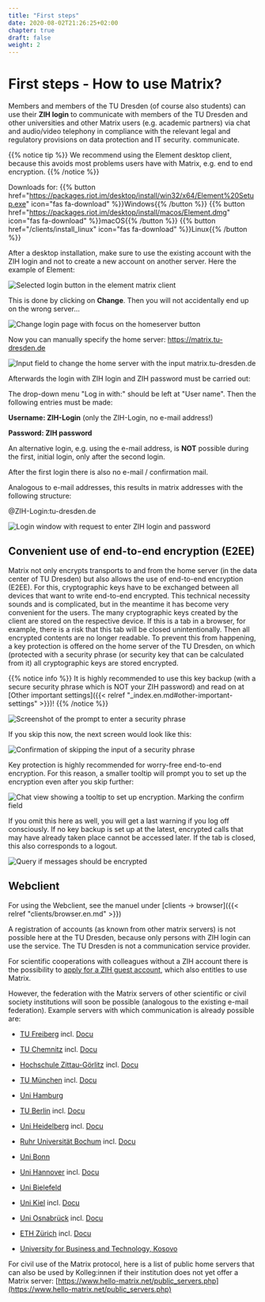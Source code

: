 ```yaml
---
title: "First steps"
date: 2020-08-02T21:26:25+02:00
chapter: true
draft: false
weight: 2
---
```


# First steps - How to use Matrix?

Members and members of the TU Dresden (of course also students) can use their **ZIH login** to communicate with members of the TU Dresden and other universities and other Matrix users (e.g. academic partners) via chat and audio/video telephony in compliance with the relevant legal and regulatory provisions on data protection and IT security.
communicate.

{{% notice tip %}}
We recommend using the Element desktop client, because this avoids most problems users have with Matrix, e.g. end to end encryption.
{{% /notice %}}

Downloads for: {{% button href="https://packages.riot.im/desktop/install/win32/x64/Element%20Setup.exe" icon="fas fa-download" %}}Windows{{% /button %}} {{% button href="https://packages.riot.im/desktop/install/macos/Element.dmg" icon="fas fa-download" %}}macOS{{% /button %}} {{% button href="/clients/install_linux" icon="fas fa-download" %}}Linux{{% /button %}}

After a desktop installation, make sure to use the existing account with the ZIH login and not to create a new account on another server. Here the example of Element:

![Selected login button in the element matrix client](/images/01_Login_en.png)

This is done by clicking on **Change**. Then you will not accidentally end up on the wrong server...

![Change login page with focus on the homeserver button](/images/02_Change-Homeserver_en.png)

Now you can manually specify the home server: https://matrix.tu-dresden.de

![Input field to change the home server with the input matrix.tu-dresden.de](/images/03_Set-Homeserver_en.png)

Afterwards the login with ZIH login and ZIH password must be carried out:

The drop-down menu "Log in with:" should be left at "User name". Then the following entries must be made:

**Username: ZIH-Login** (only the ZIH-Login, no e-mail address!)

**Password: ZIH password**

An alternative login, e.g. using the e-mail address, is **NOT** possible during the first, initial login, only after the second login.

After the first login there is also no e-mail / confirmation mail.

Analogous to e-mail addresses, this results in matrix addresses with the following structure:

@ZIH-Login:tu-dresden.de

![Login window with request to enter ZIH login and password](/images/04_Username_en.png)

## Convenient use of end-to-end encryption (E2EE)

Matrix not only encrypts transports to and from the home server (in the data center of TU Dresden) but also allows the use of end-to-end encryption (E2EE). For this, cryptographic keys have to be exchanged between all devices that want to write end-to-end encrypted. This technical necessity sounds and is complicated, but in the meantime it has become very convenient for the users. The many cryptographic keys created by the client are stored on the respective device. If this is a tab in a browser, for example, there is a risk that this tab will be closed unintentionally. Then all encrypted contents are no longer readable. To prevent this from happening, a key protection is offered on the home server of the TU Dresden, on which (protected with a security phrase (or security key that can be calculated from it) all cryptographic keys are stored encrypted. 

{{% notice info %}}
It is highly recommended to use this key backup (with a secure security phrase which is NOT your ZIH password) and read on at [Other important settings]({{< relref "_index.en.md#other-important-settings" >}})!
{{% /notice %}}
   
![Screenshot of the prompt to enter a security phrase](/images/01_Restore-Session_en.png)

If you skip this now, the next screen would look like this:
   
![Confirmation of skipping the input of a security phrase](/images/03_Cancel-Restore_en.png)

Key protection is highly recommended for worry-free end-to-end encryption. For this reason, a smaller tooltip will prompt you to set up the encryption even after you skip further:
   
![Chat view showing a tooltip to set up encryption. Marking the confirm field](/images/04_Notification_en.png)

If you omit this here as well, you will get a last warning if you log off consciously. If no key backup is set up at the latest, encrypted calls that may have already taken place cannot be accessed later. If the tab is closed, this also corresponds to a logout.
   
![Query if messages should be encrypted](/images/05_Logout-Notify_en.png)

## Webclient

For using the Webclient, see the manuel under [clients -> browser]({{< relref "clients/browser.en.md" >}})

A registration of accounts (as known from other matrix servers) is not possible here at the TU Dresden, because only persons with ZIH login can use the service. The TU Dresden is not a communication service provider. 

For scientific cooperations with colleagues without a ZIH account there is the possibility to [apply for a ZIH guest account](https://tu-dresden.de/zih/dienste/service-katalog/zugangsvoraussetzung), which also entitles to use Matrix.

However, the federation with the Matrix servers of other scientific or civil society institutions will soon be possible (analogous to the existing e-mail federation). Example servers with which communication is already possible are:

* [TU Freiberg](https://matrix.tu-freiberg.de/) incl. [Docu](https://tu-freiberg.de/en/urz/dienste/chat)

* [TU Chemnitz](https://matrix.tu-chemnitz.de) incl. [Docu](https://www.tu-chemnitz.de/urz/groupware/chat/doku/)

* [Hochschule Zittau-Görlitz](https://matrix.hszg.de) incl. [Docu](https://zfe.hszg.de/das-zfe/aktuelle-entwicklungen/matrix)

* [TU München](https://matrix.tum.de) incl. [Docu](https://wiki.in.tum.de/Informatik/Helpdesk/RIOT)

* [Uni Hamburg](http://uni-hamburg.de/)

* [TU Berlin](https://chat.tu-berlin.de/) incl. [Docu](https://www.innocampus.tu-berlin.de/projekte/matrixinnocampus/)

* [Uni Heidelberg](https://matrix-im.uni-heidelberg.de/) incl. [Docu](https://www.urz.uni-heidelberg.de/en/heichat)

* [Ruhr Universität Bochum](https://riot.rub.de/) incl. [Docu](https://www.it-services.ruhr-uni-bochum.de/services/issi/element.html.de)

* [Uni Bonn](https://element.matrix.informatik.uni-bonn.de/)

* [Uni Hannover](https://matrix.uni-hannover.de) incl. [Docu](https://www.luis.uni-hannover.de/de/services/kommunikation/matrix-messenger/)

* [Uni Bielefeld](https://www.uni-bielefeld.de/fakultaeten/soziologie/teamchat2/)

* [Uni Kiel](https://riot.fs-infmath.uni-kiel.de) incl. [Docu](https://www.fs-infmath.uni-kiel.de/wiki/Technische_Dienste)

* [Uni Osnabrück](https://chat.virtuos.uni-osnabrueck.de/#/welcome) incl. [Docu](https://www.rz.uni-osnabrueck.de/homeoffice/riot.html)

* [ETH Zürich](https://element.phys.ethz.ch/) incl. [Docu](https://readme.phys.ethz.ch/chat/)

* [University for Business and Technology, Kosovo](https://ubt-uni.net/)

For civil use of the Matrix protocol, here is a list of public home servers that can also be used by Kolleg:innen if their institution does not yet offer a Matrix server:
[https://www.hello-matrix.net/public_servers.php](https://www.hello-matrix.net/public_servers.php)
